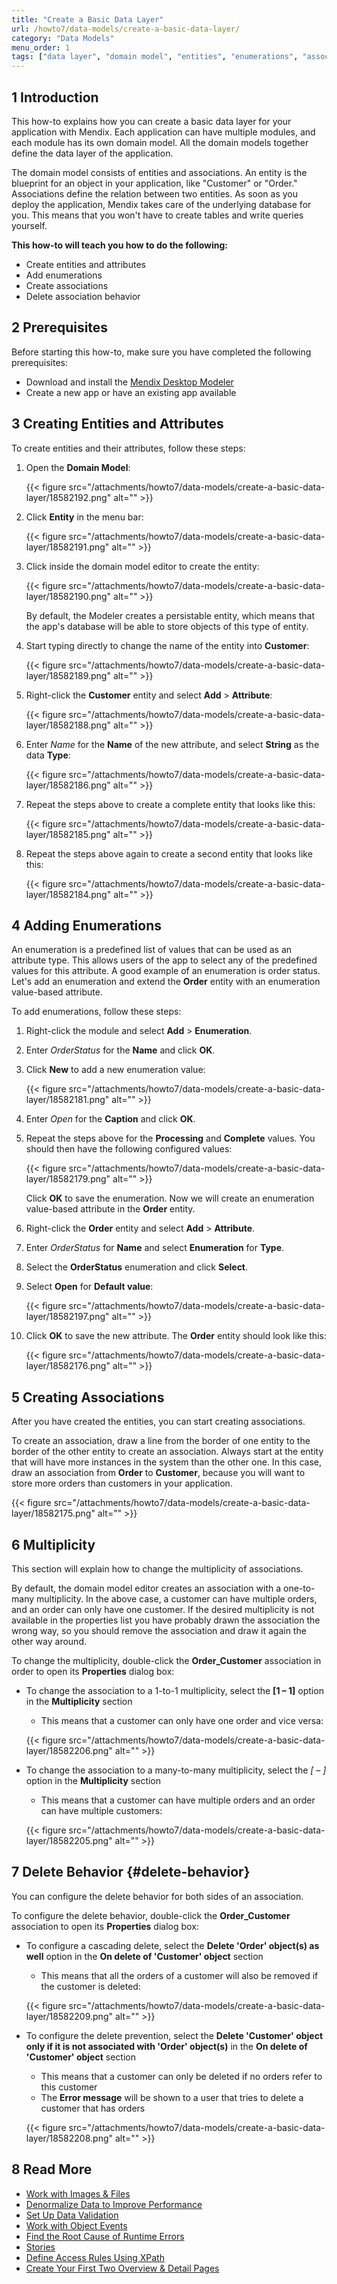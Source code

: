 ```yaml
---
title: "Create a Basic Data Layer"
url: /howto7/data-models/create-a-basic-data-layer/
category: "Data Models"
menu_order: 1
tags: ["data layer", "domain model", "entities", "enumerations", "associations"]
---
```


## 1 Introduction

This how-to explains how you can create a basic data layer for your application with Mendix. Each application can have multiple modules, and each module has its own domain model. All the domain models together define the data layer of the application. 

The domain model consists of entities and associations. An entity is the blueprint for an object in your application, like "Customer" or "Order." Associations define the relation between two entities. As soon as you deploy the application, Mendix takes care of the underlying database for you. This means that you won't have to create tables and write queries yourself.

**This how-to will teach you how to do the following:**

* Create entities and attributes
* Add enumerations
* Create associations
* Delete association behavior

## 2 Prerequisites

Before starting this how-to, make sure you have completed the following prerequisites:

* Download and install the [Mendix Desktop Modeler](https://marketplace.mendix.com/link/studiopro/)
* Create a new app or have an existing app available

## 3 Creating Entities and Attributes

To create entities and their attributes, follow these steps:

1. Open the **Domain Model**:

    {{< figure src="/attachments/howto7/data-models/create-a-basic-data-layer/18582192.png" alt="" >}}

2. Click **Entity** in the menu bar:

    {{< figure src="/attachments/howto7/data-models/create-a-basic-data-layer/18582191.png" alt="" >}} 

3. Click inside the domain model editor to create the entity:

    {{< figure src="/attachments/howto7/data-models/create-a-basic-data-layer/18582190.png" alt="" >}} 

    By default, the Modeler creates a persistable entity, which means that the app's database will be able to store objects of this type of entity.
4. Start typing directly to change the name of the entity into **Customer**:

    {{< figure src="/attachments/howto7/data-models/create-a-basic-data-layer/18582189.png" alt="" >}}

5. Right-click the **Customer** entity and select **Add** > **Attribute**:

    {{< figure src="/attachments/howto7/data-models/create-a-basic-data-layer/18582188.png" alt="" >}}

6. Enter *Name* for the **Name** of the new attribute, and select **String** as the data **Type**:

    {{< figure src="/attachments/howto7/data-models/create-a-basic-data-layer/18582186.png" alt="" >}}

7. Repeat the steps above to create a complete entity that looks like this:

    {{< figure src="/attachments/howto7/data-models/create-a-basic-data-layer/18582185.png" alt="" >}}

8. Repeat the steps above again to create a second entity that looks like this:

    {{< figure src="/attachments/howto7/data-models/create-a-basic-data-layer/18582184.png" alt="" >}}

## 4 Adding Enumerations

An enumeration is a predefined list of values that can be used as an attribute type. This allows users of the app to select any of the predefined values for this attribute. A good example of an enumeration is order status. Let's add an enumeration and extend the **Order** entity with an enumeration value-based attribute.

To add enumerations, follow these steps:

1. Right-click the module and select **Add** > **Enumeration**.
2. Enter *OrderStatus* for the **Name** and click **OK**.
3. Click **New** to add a new enumeration value:

    {{< figure src="/attachments/howto7/data-models/create-a-basic-data-layer/18582181.png" alt="" >}}

4. Enter *Open* for the **Caption** and click **OK**.
5. Repeat the steps above for the **Processing** and **Complete** values. You should then have the following configured values:

    {{< figure src="/attachments/howto7/data-models/create-a-basic-data-layer/18582179.png" alt="" >}}

    Click **OK** to save the enumeration. Now we will create an enumeration value-based attribute in the **Order** entity.
6. Right-click the **Order** entity and select **Add** > **Attribute**.
7. Enter *OrderStatus* for **Name** and select **Enumeration** for **Type**.
8. Select the **OrderStatus** enumeration and click **Select**.
9. Select **Open** for **Default value**:

    {{< figure src="/attachments/howto7/data-models/create-a-basic-data-layer/18582197.png" alt="" >}}

10. Click **OK** to save the new attribute. The **Order** entity should look like this:

    {{< figure src="/attachments/howto7/data-models/create-a-basic-data-layer/18582176.png" alt="" >}}

## 5 Creating Associations

After you have created the entities, you can start creating associations.

To create an association, draw a line from the border of one entity to the border of the other entity to create an association. Always start at the entity that will have more instances in the system than the other one. In this case, draw an association from **Order** to **Customer**, because you will want to store more orders than customers in your application.

{{< figure src="/attachments/howto7/data-models/create-a-basic-data-layer/18582175.png" alt="" >}}

## 6 Multiplicity

This section will explain how to change the multiplicity of associations. 

By default, the domain model editor creates an association with a one-to-many multiplicity. In the above case, a customer can have multiple orders, and an order can only have one customer. If the desired multiplicity is not available in the properties list you have probably drawn the association the wrong way, so you should remove the association and draw it again the other way around.

To change the multiplicity, double-click the **Order_Customer** association in order to open its **Properties** dialog box:

* To change the association to a 1-to-1 multiplicity, select the **[1 – 1]** option in the **Multiplicity** section
    * This means that a customer can only have one order and vice versa:

    {{< figure src="/attachments/howto7/data-models/create-a-basic-data-layer/18582206.png" alt="" >}}

* To change the association to a many-to-many multiplicity, select the **[* – *]** option in the **Multiplicity** section

    * This means that a customer can have multiple orders and an order can have multiple customers:

    {{< figure src="/attachments/howto7/data-models/create-a-basic-data-layer/18582205.png" alt="" >}}

## 7 Delete Behavior {#delete-behavior}

You can configure the delete behavior for both sides of an association.

To configure the delete behavior, double-click the **Order_Customer** association to open its **Properties** dialog box:

* To configure a cascading delete, select the **Delete 'Order' object(s) as well** option in the **On delete of 'Customer' object** section
    * This means that all the orders of a customer will also be removed if the customer is deleted:

    {{< figure src="/attachments/howto7/data-models/create-a-basic-data-layer/18582209.png" alt="" >}}

* To configure the delete prevention, select the **Delete 'Customer' object only if it is not associated with 'Order' object(s)** in the **On delete of 'Customer' object** section
    * This means that a customer can only be deleted if no orders refer to this customer
    * The **Error message** will be shown to a user that tries to delete a customer that has orders

    {{< figure src="/attachments/howto7/data-models/create-a-basic-data-layer/18582208.png" alt="" >}}

## 8 Read More

* [Work with Images & Files](/howto7/data-models/working-with-images-and-files/)
* [Denormalize Data to Improve Performance](/howto7/data-models/denormalize-data-to-improve-performance/)
* [Set Up Data Validation](/howto7/data-models/setting-up-data-validation/)
* [Work with Object Events](/howto7/data-models/working-with-object-events/)
* [Find the Root Cause of Runtime Errors](/howto7/monitoring-troubleshooting/finding-the-root-cause-of-runtime-errors/)
* [Stories](/developerportal/collaborate/stories/)
* [Define Access Rules Using XPath](/howto7/logic-business-rules/define-access-rules-using-xpath/)
* [Create Your First Two Overview & Detail Pages](/howto7/front-end/create-your-first-two-overview-and-detail-pages/)


